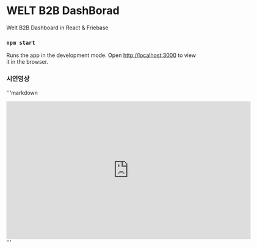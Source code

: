 # WELT B2B DashBorad

Welt B2B Dashboard in React & Friebase

### `npm start`

Runs the app in the development mode.
Open [http://localhost:3000](http://localhost:3000) to view it in the browser.

### 시연영상
'''markdown
<iframe width="640" height="360" src="https://youtu.be/L4re7hLa7O8" frameborder="0" gesture="media" allowfullscreen=""></iframe>
'''
